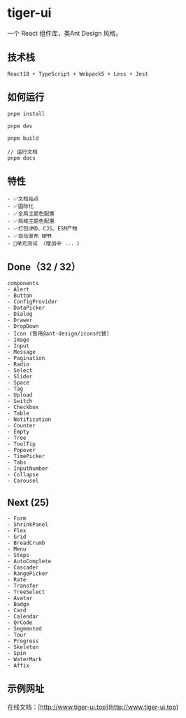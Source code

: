 # tiger-ui
一个 React 组件库，类Ant Design 风格。

## 技术栈
```text
React18 + TypeScript + Webpack5 + Less + Jest
```
## 如何运行
``` shell
pnpm install

pnpm dev

pnpm build

// 运行文档
pnpm docs
```

## 特性
```text
- ✅文档站点
- ✅国际化
- ✅全局主题色配置
- ✅局域主题色配置
- ✅打包UMD、CJS、ESM产物
- ✅自动发布 NPM
- 🔨单元测试 （增加中 ... ）
```

## Done（32 / 32）
```text
components
- Alert
- Button
- ConfigProvider
- DataPicker
- Dialog
- Drawer
- DropDown
- Icon (暂用@ant-design/icons代替)
- Image
- Input
- Message
- Pagination
- Radio
- Select
- Slider
- Space
- Tag
- Upload
- Switch
- Checkbox
- Table
- Notification
- Counter
- Empty
- Tree
- ToolTip
- Popover
- TimePicker 
- Tabs
- InputNumber
- Collapse
- Carousel
```

## Next (25)
```text
- Form
- ShrinkPanel
- Flex
- Grid
- BreadCrumb
- Menu
- Steps
- AutoComplete
- Cascader
- RangePicker
- Rate
- Transfer
- TreeSelect
- Avatar
- Badge
- Card
- Calendar
- QrCode
- Segmented
- Tour
- Progress
- Skeleton
- Spin
- WaterMark
- Affix
```

## 示例网址
在线文档：[http://www.tiger-ui.top](http://www.tiger-ui.top)
